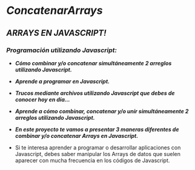 # **_ConcatenarArrays_**

## **_ARRAYS EN JAVASCRIPT!_**

### **_Programación utilizando Javascript:_**

- **_Cómo combinar y/o concatenar simultáneamente 2 arreglos utilizando Javascript._**
  
- **_Aprende a programar en Javascript._**
  
- **_Trucos mediante archivos utilizando Javascript que debes de conocer hoy en día..._**
  
- **_Aprende a cómo combinar, concatenar y/o unir simultáneamente 2 arreglos utilizando Javascript._**
  
- **_En este proyecto te vamos a presentar 3 maneras diferentes de combinar y/o concatenar Arrays en Javascript._**

- Si te interesa aprender a programar o desarrollar aplicaciones con Javascript, debes saber manipular los Arrays de datos que suelen aparecer con mucha frecuencia en los códigos de Javascript.
